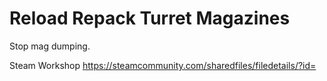 # Reload Repack Turret Magazines

Stop mag dumping.

Steam Workshop
https://steamcommunity.com/sharedfiles/filedetails/?id=
